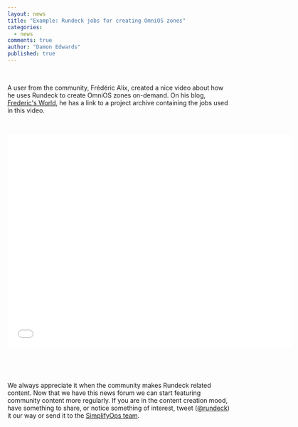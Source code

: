 ```yaml
---
layout: news
title: "Example: Rundeck jobs for creating OmniOS zones"
categories: 
  - news
comments: true
author: "Damon Edwards"
published: true
---
```

<p>&nbsp;</p>
<p>A user from the community, Frédéric Alix, created a nice video about how he uses Rundeck to create OmniOS zones on-demand. On his blog, <a href="http://blog.fredalix.com/2014/01/rundeck-create-omnios-zones.html">Frederic's World</a>, he has a link to a project archive containing the jobs used in this video.</p>
<p>&nbsp;</p>
<iframe width="640" height="480" src="//www.youtube.com/embed/F6SZe0gtSfw" frameborder="0"> </iframe>
<p>&nbsp;</p>
<p>&nbsp;</p>

<p>We always appreciate it when the community makes Rundeck related content. Now that we have this news forum we can start featuring community content more regularly. If you are in the content creation mood, have something to share, or notice something of interest, tweet (<a href="https://twitter.com/Rundeck">@rundeck</a>) it our way or send it to the <a href="http://simplifyops.com/#contact">SimplifyOps team</a>. </p>
<p>&nbsp;</p>
<p>&nbsp;</p>